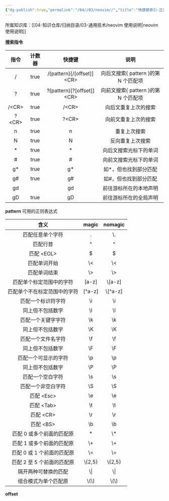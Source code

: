 ```yaml
---
{"dg-publish":true,"permalink":"/04//03/neovim//","title":"快捷键索引-正则搜索","tags":["开发工具","neovim"]}
---
```



所属知识库：[[04-知识仓库/归纳目录/03-通用技术/neovim 使用说明\|neovim 使用说明]]

**搜索指令**

|  指令   | 计数器 |             快捷键              |                 说明                 |
|:-------:|:------:|:-------------------------------:|:------------------------------------:|
|    /    |  true  | /{pattern}\[/\[offset\]\]\<CR\> | 向后文搜索{ pattern }的第 N 个匹配项 |
|?    |  true  |?{pattern}\[?\[offset\]\]\<CR\> | 向前文搜索{ pattern }的第 N 个匹配项 |
| /\<CR\> |  true  |             /\<CR\>             |         向后文重复上次的搜索         |
|?\<CR\> |  true  |?\<CR\>             |         向前文重复上次的搜索         |
|    n    |  true  |                n                |             重复上次搜索             |
|    N    |  true  |                N                |           反向重复上次搜索           |
|    *    |  true  |                *                |        向后文搜索光标下的单词        |
|    #    |  true  |                #                |        向前文搜索光标下的单词        |
|   g*    |  true  |               g*                |        如\*，但也找到部分匹配        |
|   g#    |  true  |               g#                |        如\#，但也找到部分匹配        |
|   gd    |        |               gd                |        前往游标所在的本地声明        |
|   gD    |  true  |               gD                |        前往游标所在的全局声明        |

**pattern** 可用的正则表达式

|             含义             |  magic   |  nomagic   |
|:----------------------------:|:--------:|:----------:|
|       匹配任意单个字符       |.     |    \\.     |
|           匹配行首           |    ^     |     ^      |
|         匹配 \<EOL\>         |    $     |     $      |
|         匹配单词开始         |   \\<    |    \\<     |
|         匹配单词结束         |   \\>    |    \\>     |
|   匹配单个标定范围中的字符   | \[a-z\]  | \\\[a-z\]  |
| 匹配单个不在标定范围中的字符 | \[^a-z\] | \\\[^a-z\] |
|      匹配一个标识符字符      |   \\i    |    \\i     |
|       同上但不包括数字       |   \\I    |    \\I     |
|      匹配一个关键字字符      |   \\k    |    \\k     |
|       同上但不包括数字       |   \\K    |    \\K     |
|      匹配一个文件名字符      |   \\f    |    \\f     |
|       同上但不包括数字       |   \\F    |    \\F     |
|     匹配一个可显示的字符     |   \\p    |    \\p     |
|       同上但不包括数字       |   \\P    |    \\P     |
|       匹配一个空白字符       |   \\s    |    \\s     |
|      匹配一个非空白字符      |   \\S    |    \\S     |
|         匹配 \<Esc\>         |   \\e    |    \\e     |
|         匹配 \<Tab\>         |   \\t    |    \\t     |
|         匹配 \<CR\>          |   \\r    |    \\r     |
|         匹配 \<BS\>          |   \\b    |    \\b     |
|  匹配 0 或多个前面的匹配原   |    *     |    \\*     |
|  匹配 1 或多个前面的匹配原   |   \\+    |    \\+     |
|  匹配 0 或 1 个前面的匹配原  |   \\=    |    \\=     |
|  匹配 2 至 5 个前面的匹配原  | \\{2,5}  |  \\{2,5}   |
|     隔开两种可替换的匹配     |   \\\|   |    \\\|    |
|     组合模式为单个匹配原     |  \\(\\)  |   \\(\\)   |

**offset**
